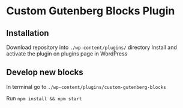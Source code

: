 # Custom Gutenberg Blocks Plugin

## Installation

Download repository into `./wp-content/plugins/` directory
Install and activate the plugin on plugins page in WordPress

## Develop new blocks

In terminal go to `./wp-content/plugins/custom-gutenberg-blocks`

Run `npm install && npm start`
